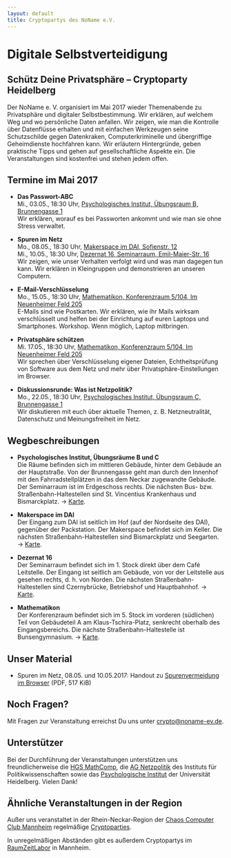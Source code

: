 ```yaml
---
layout: default
title: Cryptopartys des NoName e.V.
---
```


# Digitale Selbstverteidigung
## Schütz Deine Privatsphäre – Cryptoparty Heidelberg

Der NoName e. V. organisiert im Mai 2017 wieder Themen­abende zu Privatsphäre und digitaler Selbstbestimmung. Wir erklären, auf welchem Weg und wo persönliche Daten anfallen. Wir zeigen, wie man die Kontrolle über Datenflüsse erhalten und mit einfachen Werkzeugen seine Schutzschilde gegen Datenkraken, Computerkriminelle und übergriffige Geheimdienste hochfah­ren kann. Wir erläutern Hintergründe, geben praktische Tipps und gehen auf gesellschaftliche Aspekte ein.
Die Veranstaltungen sind kostenfrei und stehen jedem offen.


## Termine im Mai 2017

* **Das Passwort-ABC**<br>
Mi., 03.05., 18:30 Uhr, [Psychologisches Institut, Übungsraum B, Brunnengasse 1](https://www.openstreetmap.org/way/35692886)<br>
Wir erklären, worauf es bei Passworten ankommt und wie man sie ohne Stress verwaltet.

* **Spuren im Netz**<br>
Mo., 08.05., 18:30 Uhr, [Makerspace im DAI, Sofienstr. 12](https://www.openstreetmap.org/way/140116664)<br>
Mi., 10.05., 18:30 Uhr, [Dezernat 16, Seminarraum, Emil-Maier-Str. 16](https://www.openstreetmap.org/way/232688044)<br>
Wir zeigen, wie unser Verhalten verfolgt wird und was man dagegen tun kann. Wir erklären in Kleingruppen und demonstrieren an unseren Computern.

* **E-Mail-Verschlüsselung**<br>
Mo., 15.05., 18:30 Uhr, [Mathematikon, Konferenzraum 5/104, Im Neuenheimer Feld 205](https://www.openstreetmap.org/relation/5762624)<br>
E-Mails sind wie Postkarten. Wir erklären, wie ihr Mails wirksam verschlüsselt und helfen bei der Einrichtung auf euren Laptops und Smartphones. Workshop. Wenn möglich, Laptop mitbringen.

* **Privatsphäre schützen**<br>
Mi. 17.05., 18:30 Uhr, [Mathematikon, Konferenzraum 5/104, Im Neuenheimer Feld 205](https://www.openstreetmap.org/relation/5762624)<br>
Wir sprechen über Verschlüsselung eigener Dateien, Echtheitsprüfung von Software aus dem Netz und mehr über Privatsphäre-Einstellungen im Browser.

* **Diskussionsrunde: Was ist Netzpolitik?**<br>
Mo., 22.05., 18:30 Uhr, [Psychologisches Institut, Übungsraum C, Brunnengasse 1](https://www.openstreetmap.org/way/35692886)<br>
Wir diskutieren mit euch über aktuelle Themen, z. B. Netzneutralität, Datenschutz und Meinungsfreiheit im Netz.

## Wegbeschreibungen

* **Psychologisches Institut, Übungsräume B und C**<br>
Die Räume befinden sich im mittleren Gebäude, hinter dem Gebäude an der Hauptstraße. Von der Brunnengasse geht man durch den Innenhof mit den Fahrradstellplätzen in das dem Neckar zugewandte Gebäude. Der Seminarraum ist im Erdgeschoss rechts. Die nächsten Bus- bzw. Straßenbahn-Haltestellen sind St. Vincentius Krankenhaus und Bismarckplatz. → [Karte](https://www.openstreetmap.org/way/35692886).

* **Makerspace im DAI**<br>
Der Eingang zum DAI ist seitlich im Hof (auf der Nordseite des DAI), gegenüber der Packstation. Der Makerspace befindet sich im Keller. Die nächsten Straßenbahn-Haltestellen sind Bismarckplatz und Seegarten. → [Karte](https://www.openstreetmap.org/way/140116664).

* **Dezernat 16**<br>
Der Seminarraum befindet sich im 1. Stock direkt über dem Café Leitstelle. Der Eingang ist seitlich am Gebäude, von vor der Leitstelle aus gesehen rechts, d. h. von Norden. Die nächsten Straßenbahn-Haltestellen sind Czernybrücke, Betriebshof und Hauptbahnhof. → [Karte](https://www.openstreetmap.org/way/232688044).

* **Mathematikon**<br>
Der Konferenzraum befindet sich im 5. Stock im vorderen (südlichen) Teil von Gebäudeteil A am Klaus-Tschira-Platz, senkrecht oberhalb des Eingangsbereichs. Die nächste Straßenbahn-Haltestelle ist Bunsengymnasium. → [Karte](https://www.openstreetmap.org/relation/5762624).


## Unser Material

* Spuren im Netz, 08.05. und 10.05.2017: Handout zu [Spurenvermeidung im Browser](spurenvermeidung_browser.pdf) (PDF, 517 KiB)


## Noch Fragen?

Mit Fragen zur Veranstaltung erreichst Du uns unter [crypto@noname-ev.de](mailto:crypto@noname-ev.de).


## Unterstützer

Bei der Durchführung der Veranstaltungen unterstützen uns freundlicherweise die [HGS MathComp](http://www.mathcomp.uni-heidelberg.de/), die [AG Netzpolitik](https://www.uni-heidelberg.de/politikwissenschaften/forschung/netzpolitik/ag/index.html) des Instituts für Politikwissenschaften sowie das [Psychologische Institut](http://www.psychologie.uni-heidelberg.de/) der Universität Heidelberg. Vielen Dank!


## Ähnliche Veranstaltungen in der Region

Außer uns veranstaltet in der Rhein-Neckar-Region der [Chaos Computer Club Mannheim](https://www.ccc-mannheim.de) regelmäßige [Cryptoparties](https://www.ccc-mannheim.de/wiki/Cryptoparty).

In unregelmäßigen Abständen gibt es außerdem Cryptopartys im [RaumZeitLabor](https://raumzeitlabor.de/) in Mannheim.

